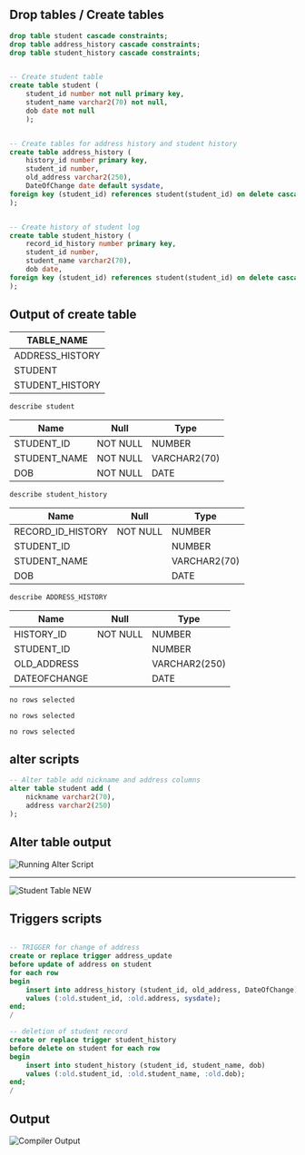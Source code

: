 ## Drop tables / Create tables

```SQL
drop table student cascade constraints;
drop table address_history cascade constraints;
drop table student_history cascade constraints;


-- Create student table
create table student (
	student_id number not null primary key,
	student_name varchar2(70) not null,
	dob date not null
	);


-- Create tables for address history and student history
create table address_history (
    history_id number primary key,
    student_id number,
    old_address varchar2(250),
    DateOfChange date default sysdate,
foreign key (student_id) references student(student_id) on delete cascade
);


-- Create history of student log
create table student_history (
	record_id_history number primary key,
	student_id number,
	student_name varchar2(70),
	dob date,
foreign key (student_id) references student(student_id) on delete cascade
);
```
## Output of create table

|TABLE_NAME                   |
|-----------------------------|
|ADDRESS_HISTORY              |
|STUDENT                      |
|STUDENT_HISTORY              |

`describe student`

|Name        | Null     | Type        |
|------------|----------| ------------|
|STUDENT_ID  | NOT NULL | NUMBER      |
|STUDENT_NAME| NOT NULL | VARCHAR2(70)|
|DOB         | NOT NULL | DATE        |

`describe student_history`

|Name             |  Null   |  Type       |
|-----------------| --------| ------------|
|RECORD_ID_HISTORY| NOT NULL| NUMBER      |
|STUDENT_ID       |         | NUMBER      |
|STUDENT_NAME     |         | VARCHAR2(70)|
|DOB              |         | DATE        |

`describe ADDRESS_HISTORY`

|Name        | Null    | Type         |
|------------| --------| -------------|
|HISTORY_ID  | NOT NULL| NUMBER       |
|STUDENT_ID  |         | NUMBER       |
|OLD_ADDRESS |         | VARCHAR2(250)|
|DATEOFCHANGE|         | DATE         |

```
no rows selected

no rows selected

no rows selected

```
## alter scripts

```SQL
-- Alter table add nickname and address columns
alter table student add (
	nickname varchar2(70),
	address varchar2(250)
);
```

## Alter table output

![Running Alter Script](C:\dev\sqlDev\assignments\pl-sql\atlerSuccess.png)

---

![Student Table NEW](C:\dev\sqlDev\assignments\pl-sql\viewNewStudentTable.png)

## Triggers scripts
```SQL

-- TRIGGER for change of address
create or replace trigger address_update
before update of address on student
for each row
begin
	insert into address_history (student_id, old_address, DateOfChange)
	values (:old.student_id, :old.address, sysdate);
end;
/

-- deletion of student record
create or replace trigger student_history
before delete on student for each row
begin
	insert into student_history (student_id, student_name, dob)
	values (:old.student_id, :old.student_name, :old.dob);
end;
/
```

## Output

![Compiler Output](C:\dev\sqlDev\assignments\pl-sql\compiler-out.png)

